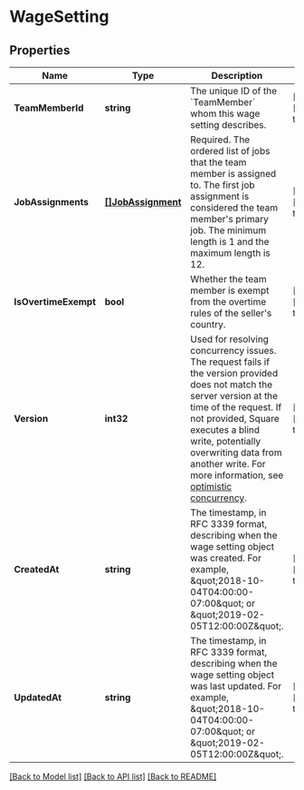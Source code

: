 # WageSetting

## Properties

 Name                 | Type                                    | Description                                                                                                                                                                                                                                                                                                                                                                       | Notes                        
----------------------|-----------------------------------------|-----------------------------------------------------------------------------------------------------------------------------------------------------------------------------------------------------------------------------------------------------------------------------------------------------------------------------------------------------------------------------------|------------------------------
 **TeamMemberId**     | **string**                              | The unique ID of the &#x60;TeamMember&#x60; whom this wage setting describes.                                                                                                                                                                                                                                                                                                     | [optional] [default to null] 
 **JobAssignments**   | [**[]JobAssignment**](JobAssignment.md) | Required. The ordered list of jobs that the team member is assigned to. The first job assignment is considered the team member&#x27;s primary job.  The minimum length is 1 and the maximum length is 12.                                                                                                                                                                         | [optional] [default to null] 
 **IsOvertimeExempt** | **bool**                                | Whether the team member is exempt from the overtime rules of the seller&#x27;s country.                                                                                                                                                                                                                                                                                           | [optional] [default to null] 
 **Version**          | **int32**                               | Used for resolving concurrency issues. The request fails if the version provided does not match the server version at the time of the request. If not provided, Square executes a blind write, potentially overwriting data from another write. For more information, see [optimistic concurrency](https://developer.squareup.com/docs/working-with-apis/optimistic-concurrency). | [optional] [default to null] 
 **CreatedAt**        | **string**                              | The timestamp, in RFC 3339 format, describing when the wage setting object was created. For example, \&quot;2018-10-04T04:00:00-07:00\&quot; or \&quot;2019-02-05T12:00:00Z\&quot;.                                                                                                                                                                                               | [optional] [default to null] 
 **UpdatedAt**        | **string**                              | The timestamp, in RFC 3339 format, describing when the wage setting object was last updated. For example, \&quot;2018-10-04T04:00:00-07:00\&quot; or \&quot;2019-02-05T12:00:00Z\&quot;.                                                                                                                                                                                          | [optional] [default to null] 

[[Back to Model list]](../README.md#documentation-for-models) [[Back to API list]](../README.md#documentation-for-api-endpoints) [[Back to README]](../README.md)

